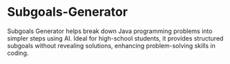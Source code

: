 # Subgoals-Generator
Subgoals Generator helps break down Java programming problems into simpler steps using AI. Ideal for high-school students, it provides structured subgoals without revealing solutions, enhancing problem-solving skills in coding.
